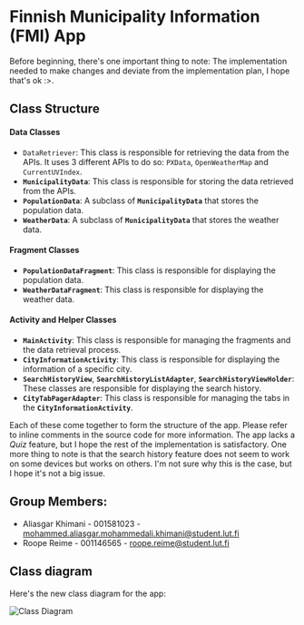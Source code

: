 # Finnish Municipality Information (FMI) App
Before beginning, there's one important thing to note: The implementation needed to make changes and deviate from the implementation plan, I hope that's ok :>.

## Class Structure

#### Data Classes
- `DataRetriever`: This class is responsible for retrieving the data from the APIs. It uses 3 different APIs to do so: `PXData`, `OpenWeatherMap` and `CurrentUVIndex`.
- **`MunicipalityData`**: This class is responsible for storing the data retrieved from the APIs.
- **`PopulationData`**: A subclass of **`MunicipalityData`** that stores the population data.
- **`WeatherData`**: A subclass of **`MunicipalityData`** that stores the weather data.

#### Fragment Classes
- **`PopulationDataFragment`**: This class is responsible for displaying the population data.
- **`WeatherDataFragment`**: This class is responsible for displaying the weather data.

#### Activity and Helper Classes
- **`MainActivity`**: This class is responsible for managing the fragments and the data retrieval process.
- **`CityInformationActivity`**: This class is responsible for displaying the information of a specific city.
- **`SearchHistoryView`**, **`SearchHistoryListAdapter`**, **`SearchHistoryViewHolder`**: These classes are responsible for displaying the search history.
- **`CityTabPagerAdapter`**: This class is responsible for managing the tabs in the **`CityInformationActivity`**.

Each of these come together to form the structure of the app. Please refer to inline comments in the source code for more information. The app lacks a _Quiz_ feature, but I hope the rest of the implementation is satisfactory. One more thing to note is that the search history feature does not seem to work on some devices but works on others. I'm not sure why this is the case, but I hope it's not a big issue.

## Group Members: 
- Aliasgar Khimani - 001581023 - mohammed.aliasgar.mohammedali.khimani@student.lut.fi
- Roope Reime - 001146565 - roope.reime@student.lut.fi

## Class diagram

Here's the new class diagram for the app:

![Class Diagram](class_diagram.png)